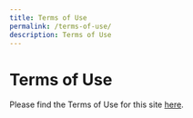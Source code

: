 ```yaml
---
title: Terms of Use
permalink: /terms-of-use/
description: Terms of Use
---
```

# Terms of Use

Please find the Terms of Use for this site [here](https://www.edb.gov.sg/en/other-pages/terms.html).